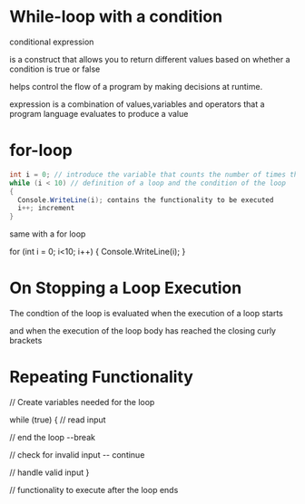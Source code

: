 # While-loop with a condition

conditional expression 

is a construct that allows you to return different values based on whether a condition is true or false 

helps control the flow of a program by making decisions at runtime.


expression is a combination of values,variables and operators that a program language evaluates to produce a value 


# for-loop

```csharp
int i = 0; // introduce the variable that counts the number of times the loop has executed 
while (i < 10) // definition of a loop and the condition of the loop 
{
  Console.WriteLine(i); contains the functionality to be executed 
  i++; increment 
}
```

same with a for loop 

for (int i = 0; i<10; i++) {
  Console.WriteLine(i);
}

# On Stopping a Loop Execution

The condtion of the loop is evaluated when the execution of a loop starts 

and when the execution of the loop body has reached the closing curly brackets 

# Repeating Functionality

// Create variables needed for the loop

while (true)
{
  // read input

  // end the loop --break

  // check for invalid input -- continue

  // handle valid input
}

// functionality to execute after the loop ends